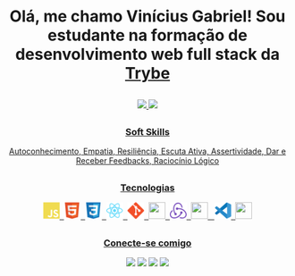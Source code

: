 <h1 align="center">
  Olá, me chamo Vinícius Gabriel!
 Sou estudante na formação de desenvolvimento web full stack da <a href="https://www.betrybe.com/formacao-desenvolvimento-   web" target="_blank">Trybe</a>
</h1>

##

<div align="center">
  <a href="https://github.com/VGabriel-7">
  <img height="170em" src="https://github-readme-stats.vercel.app/api?username=VGabriel-7&show_icons=true&theme=tokyonight&include_all_commits=true&count_private=true"/>
  <img height="170em" src="https://github-readme-stats.vercel.app/api/top-langs/?username=VGabriel-7&layout=compact&langs_count=7&theme=tokyonight"/>
</div>
  
  ##
 
<div align="center">
  <h3>Soft Skills</h3>
  <p align="center">Autoconhecimento, Empatia, Resiliência, Escuta Ativa, Assertividade, Dar e Receber Feedbacks, Raciocínio Lógico</p>
 </div>
  
  ##
<div align="center">
  <h3>Tecnologias</h3>
  <div id='lojc' align="center">
  <img src="https://raw.githubusercontent.com/devicons/devicon/master/icons/javascript/javascript-plain.svg" width="30" height="30"/>&nbsp;&nbsp;<img src="https://raw.githubusercontent.com/devicons/devicon/master/icons/html5/html5-original.svg" width="30" height="30"/>&nbsp;&nbsp;<img src="https://raw.githubusercontent.com/devicons/devicon/master/icons/css3/css3-original.svg" width="30" height="30"/>&nbsp;&nbsp;<img src="https://raw.githubusercontent.com/devicons/devicon/master/icons/react/react-original.svg" width="30" height="30"/>&nbsp;&nbsp;<img src="https://github.com/devicons/devicon/blob/master/icons/git/git-original.svg" width="30" height="30"/>&nbsp;&nbsp;<img src="https://testing-library.com/img/logo-large.png" width="30" height="30"/>&nbsp;&nbsp;<img src="https://github.com/devicons/devicon/blob/1119b9f84c0290e0f0b38982099a2bd027a48bf1/icons/redux/redux-original.svg" width="30" height="30"/>&nbsp;&nbsp;<img src="https://cdn.jsdelivr.net/gh/devicons/devicon/icons/npm/npm-original-wordmark.svg" width="30" height="30"/>&nbsp;&nbsp;   <img src="https://github.com/devicons/devicon/blob/master/icons/vscode/vscode-original.svg" width="30" height="30"/>&nbsp;&nbsp;<img src="https://cdn.jsdelivr.net/gh/devicons/devicon/icons/github/github-original.svg" width="30" height="30" background-color="white"/></div>
 
  ##
  
<div align="center">
  <h3>Conecte-se comigo</h3>
  <a href="http://wa.me//5575997145920" target="_blank"><img src="https://img.shields.io/badge/WhatsApp-25D366?style=for-the-badge&logo=whatsapp&logoColor=white" target="_blank"></a>
  <a href="https://instagram.com/gabriel_alm7" target="_blank"><img src="https://img.shields.io/badge/-Instagram-%23E4405F?style=for-the-badge&logo=instagram&logoColor=white" target="_blank"></a>
  <a href="https://www.linkedin.com/in/vin%C3%ADcius-gabriel-055a65230" target="_blank"><img src="https://img.shields.io/badge/-LinkedIn-%230077B5?style=for-the-badge&logo=linkedin&logoColor=white" target="_blank"></a>
  <a href = "viniciusgsa99@gmail.com"><img src="https://img.shields.io/badge/-Gmail-%23333?style=for-the-badge&logo=gmail&logoColor=white" target="_blank"></a>
</div>
  
